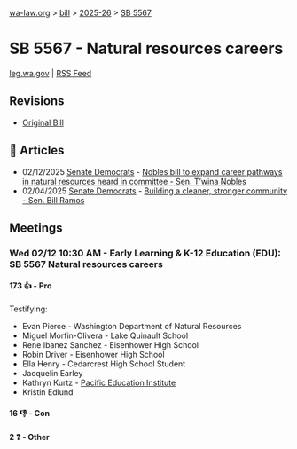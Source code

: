 [wa-law.org](/) > [bill](/bill/) > [2025-26](/bill/2025-26/) > [SB 5567](/bill/2025-26/sb/5567/)

# SB 5567 - Natural resources careers
[leg.wa.gov](https://app.leg.wa.gov/billsummary?BillNumber=5567&Year=2025&Initiative=false) | [RSS Feed](./rss.xml)

## Revisions
* [Original Bill](1/)

## 📰 Articles
* 02/12/2025 [Senate Democrats](/org/senate_democrats/) - [Nobles bill to expand career pathways in natural resources heard in committee - Sen. T’wina Nobles](https://senatedemocrats.wa.gov/nobles/2025/02/12/nobles-bill-to-expand-career-pathways-in-natural-resources-heard-in-committee/#:~:text=Senate%20Bill%205567)
* 02/04/2025 [Senate Democrats](/org/senate_democrats/) - [Building a cleaner, stronger community - Sen. Bill Ramos](https://senatedemocrats.wa.gov/ramos/2025/02/04/building-a-cleaner-stronger-community/#:~:text=SB%205567)

## Meetings
### Wed 02/12 10:30 AM - Early Learning & K-12 Education (EDU): SB 5567 Natural resources careers
#### 173 👍 - Pro
Testifying:
* Evan Pierce - Washington Department of Natural Resources
* Miguel Morfin-Olivera - Lake Quinault School
* Rene Ibanez Sanchez - Eisenhower High School
* Robin Driver - Eisenhower High School
* Ella Henry - Cedarcrest High School Student
* Jacquelin Earley
* Kathryn Kurtz - [Pacific Education Institute](/org/pacific_education_institute/)
* Kristin Edlund

#### 16 👎 - Con

#### 2 ❓ - Other
